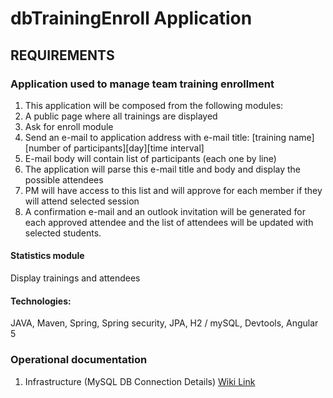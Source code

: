 # dbTrainingEnroll Application

## REQUIREMENTS

### Application used to manage team training enrollment 
1. This application will be composed from the following modules:
2. A public page where all trainings are displayed
3. Ask for enroll module
4. Send an e-mail to application address with e-mail title: 
	[training name][number of participants][day][time interval]
5. E-mail body will contain list of participants (each one by line)
6. The application will parse this e-mail title and body and display the possible attendees
7. PM will have access to this list and will approve for each member if they will attend selected session
8. A confirmation e-mail and an outlook invitation will be generated for each approved attendee and the list of attendees will be updated with selected students.
#### Statistics module
Display trainings and attendees
#### Technologies:
JAVA, Maven, Spring, Spring security, JPA, H2 / mySQL, Devtools, Angular 5


### Operational documentation
1. Infrastructure (MySQL DB Connection Details) [Wiki Link](https://docs.google.com/document/d/1k7pUnWurTup-SHAWuCbntgvyJzybui2--Ll2jM8ZuCo/edit?usp=sharing)

